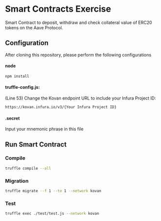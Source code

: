 # Smart Contracts Exercise

Smart Contract to deposit, withdraw and check collateral value of ERC20 tokens on the Aave Protocol.

## Configuration

After cloning this repository, please perform the following configurations
#### node

```bash
npm install
```

#### truffle-config.js:
(Line 53) Change the Kovan endpoint URL to include your Infura Project ID:

```bash
https://kovan.infura.io/v3/{Your Infura Project ID}
```

#### .secret
Input your mnemonic phrase in this file

## Run Smart Contract

### Compile

```bash
truffle compile --all
```

### Migration

```bash
truffle migrate --f 1 --to 1 --network kovan
```

### Test

```bash
truffle exec ./test/test.js --network kovan
```
